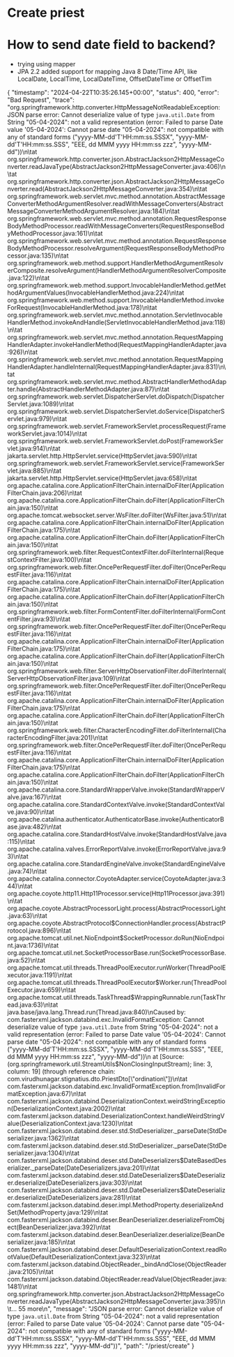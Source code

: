 # Create priest


# How to send date field to backend?
- trying using mapper
- JPA 2.2 added support for mapping Java 8 Date/Time API, like LocalDate, LocalTime, LocalDateTime, OffsetDateTime or OffsetTim

{
    "timestamp": "2024-04-22T10:35:26.145+00:00",
    "status": 400,
    "error": "Bad Request",
    "trace": "org.springframework.http.converter.HttpMessageNotReadableException: JSON parse error: Cannot deserialize value of type `java.util.Date` from String \"05-04-2024\": not a valid representation (error: Failed to parse Date value '05-04-2024': Cannot parse date \"05-04-2024\": not compatible with any of standard forms (\"yyyy-MM-dd'T'HH:mm:ss.SSSX\", \"yyyy-MM-dd'T'HH:mm:ss.SSS\", \"EEE, dd MMM yyyy HH:mm:ss zzz\", \"yyyy-MM-dd\"))\n\tat org.springframework.http.converter.json.AbstractJackson2HttpMessageConverter.readJavaType(AbstractJackson2HttpMessageConverter.java:406)\n\tat org.springframework.http.converter.json.AbstractJackson2HttpMessageConverter.read(AbstractJackson2HttpMessageConverter.java:354)\n\tat org.springframework.web.servlet.mvc.method.annotation.AbstractMessageConverterMethodArgumentResolver.readWithMessageConverters(AbstractMessageConverterMethodArgumentResolver.java:184)\n\tat org.springframework.web.servlet.mvc.method.annotation.RequestResponseBodyMethodProcessor.readWithMessageConverters(RequestResponseBodyMethodProcessor.java:161)\n\tat org.springframework.web.servlet.mvc.method.annotation.RequestResponseBodyMethodProcessor.resolveArgument(RequestResponseBodyMethodProcessor.java:135)\n\tat org.springframework.web.method.support.HandlerMethodArgumentResolverComposite.resolveArgument(HandlerMethodArgumentResolverComposite.java:122)\n\tat org.springframework.web.method.support.InvocableHandlerMethod.getMethodArgumentValues(InvocableHandlerMethod.java:224)\n\tat org.springframework.web.method.support.InvocableHandlerMethod.invokeForRequest(InvocableHandlerMethod.java:178)\n\tat org.springframework.web.servlet.mvc.method.annotation.ServletInvocableHandlerMethod.invokeAndHandle(ServletInvocableHandlerMethod.java:118)\n\tat org.springframework.web.servlet.mvc.method.annotation.RequestMappingHandlerAdapter.invokeHandlerMethod(RequestMappingHandlerAdapter.java:926)\n\tat org.springframework.web.servlet.mvc.method.annotation.RequestMappingHandlerAdapter.handleInternal(RequestMappingHandlerAdapter.java:831)\n\tat org.springframework.web.servlet.mvc.method.AbstractHandlerMethodAdapter.handle(AbstractHandlerMethodAdapter.java:87)\n\tat org.springframework.web.servlet.DispatcherServlet.doDispatch(DispatcherServlet.java:1089)\n\tat org.springframework.web.servlet.DispatcherServlet.doService(DispatcherServlet.java:979)\n\tat org.springframework.web.servlet.FrameworkServlet.processRequest(FrameworkServlet.java:1014)\n\tat org.springframework.web.servlet.FrameworkServlet.doPost(FrameworkServlet.java:914)\n\tat jakarta.servlet.http.HttpServlet.service(HttpServlet.java:590)\n\tat org.springframework.web.servlet.FrameworkServlet.service(FrameworkServlet.java:885)\n\tat jakarta.servlet.http.HttpServlet.service(HttpServlet.java:658)\n\tat org.apache.catalina.core.ApplicationFilterChain.internalDoFilter(ApplicationFilterChain.java:206)\n\tat org.apache.catalina.core.ApplicationFilterChain.doFilter(ApplicationFilterChain.java:150)\n\tat org.apache.tomcat.websocket.server.WsFilter.doFilter(WsFilter.java:51)\n\tat org.apache.catalina.core.ApplicationFilterChain.internalDoFilter(ApplicationFilterChain.java:175)\n\tat org.apache.catalina.core.ApplicationFilterChain.doFilter(ApplicationFilterChain.java:150)\n\tat org.springframework.web.filter.RequestContextFilter.doFilterInternal(RequestContextFilter.java:100)\n\tat org.springframework.web.filter.OncePerRequestFilter.doFilter(OncePerRequestFilter.java:116)\n\tat org.apache.catalina.core.ApplicationFilterChain.internalDoFilter(ApplicationFilterChain.java:175)\n\tat org.apache.catalina.core.ApplicationFilterChain.doFilter(ApplicationFilterChain.java:150)\n\tat org.springframework.web.filter.FormContentFilter.doFilterInternal(FormContentFilter.java:93)\n\tat org.springframework.web.filter.OncePerRequestFilter.doFilter(OncePerRequestFilter.java:116)\n\tat org.apache.catalina.core.ApplicationFilterChain.internalDoFilter(ApplicationFilterChain.java:175)\n\tat org.apache.catalina.core.ApplicationFilterChain.doFilter(ApplicationFilterChain.java:150)\n\tat org.springframework.web.filter.ServerHttpObservationFilter.doFilterInternal(ServerHttpObservationFilter.java:109)\n\tat org.springframework.web.filter.OncePerRequestFilter.doFilter(OncePerRequestFilter.java:116)\n\tat org.apache.catalina.core.ApplicationFilterChain.internalDoFilter(ApplicationFilterChain.java:175)\n\tat org.apache.catalina.core.ApplicationFilterChain.doFilter(ApplicationFilterChain.java:150)\n\tat org.springframework.web.filter.CharacterEncodingFilter.doFilterInternal(CharacterEncodingFilter.java:201)\n\tat org.springframework.web.filter.OncePerRequestFilter.doFilter(OncePerRequestFilter.java:116)\n\tat org.apache.catalina.core.ApplicationFilterChain.internalDoFilter(ApplicationFilterChain.java:175)\n\tat org.apache.catalina.core.ApplicationFilterChain.doFilter(ApplicationFilterChain.java:150)\n\tat org.apache.catalina.core.StandardWrapperValve.invoke(StandardWrapperValve.java:167)\n\tat org.apache.catalina.core.StandardContextValve.invoke(StandardContextValve.java:90)\n\tat org.apache.catalina.authenticator.AuthenticatorBase.invoke(AuthenticatorBase.java:482)\n\tat org.apache.catalina.core.StandardHostValve.invoke(StandardHostValve.java:115)\n\tat org.apache.catalina.valves.ErrorReportValve.invoke(ErrorReportValve.java:93)\n\tat org.apache.catalina.core.StandardEngineValve.invoke(StandardEngineValve.java:74)\n\tat org.apache.catalina.connector.CoyoteAdapter.service(CoyoteAdapter.java:344)\n\tat org.apache.coyote.http11.Http11Processor.service(Http11Processor.java:391)\n\tat org.apache.coyote.AbstractProcessorLight.process(AbstractProcessorLight.java:63)\n\tat org.apache.coyote.AbstractProtocol$ConnectionHandler.process(AbstractProtocol.java:896)\n\tat org.apache.tomcat.util.net.NioEndpoint$SocketProcessor.doRun(NioEndpoint.java:1736)\n\tat org.apache.tomcat.util.net.SocketProcessorBase.run(SocketProcessorBase.java:52)\n\tat org.apache.tomcat.util.threads.ThreadPoolExecutor.runWorker(ThreadPoolExecutor.java:1191)\n\tat org.apache.tomcat.util.threads.ThreadPoolExecutor$Worker.run(ThreadPoolExecutor.java:659)\n\tat org.apache.tomcat.util.threads.TaskThread$WrappingRunnable.run(TaskThread.java:63)\n\tat java.base/java.lang.Thread.run(Thread.java:840)\nCaused by: com.fasterxml.jackson.databind.exc.InvalidFormatException: Cannot deserialize value of type `java.util.Date` from String \"05-04-2024\": not a valid representation (error: Failed to parse Date value '05-04-2024': Cannot parse date \"05-04-2024\": not compatible with any of standard forms (\"yyyy-MM-dd'T'HH:mm:ss.SSSX\", \"yyyy-MM-dd'T'HH:mm:ss.SSS\", \"EEE, dd MMM yyyy HH:mm:ss zzz\", \"yyyy-MM-dd\"))\n at [Source: (org.springframework.util.StreamUtils$NonClosingInputStream); line: 3, column: 19] (through reference chain: com.virudhunagar.stignatius.dto.PriestDto[\"ordination\"])\n\tat com.fasterxml.jackson.databind.exc.InvalidFormatException.from(InvalidFormatException.java:67)\n\tat com.fasterxml.jackson.databind.DeserializationContext.weirdStringException(DeserializationContext.java:2002)\n\tat com.fasterxml.jackson.databind.DeserializationContext.handleWeirdStringValue(DeserializationContext.java:1230)\n\tat com.fasterxml.jackson.databind.deser.std.StdDeserializer._parseDate(StdDeserializer.java:1362)\n\tat com.fasterxml.jackson.databind.deser.std.StdDeserializer._parseDate(StdDeserializer.java:1304)\n\tat com.fasterxml.jackson.databind.deser.std.DateDeserializers$DateBasedDeserializer._parseDate(DateDeserializers.java:201)\n\tat com.fasterxml.jackson.databind.deser.std.DateDeserializers$DateDeserializer.deserialize(DateDeserializers.java:303)\n\tat com.fasterxml.jackson.databind.deser.std.DateDeserializers$DateDeserializer.deserialize(DateDeserializers.java:281)\n\tat com.fasterxml.jackson.databind.deser.impl.MethodProperty.deserializeAndSet(MethodProperty.java:129)\n\tat com.fasterxml.jackson.databind.deser.BeanDeserializer.deserializeFromObject(BeanDeserializer.java:392)\n\tat com.fasterxml.jackson.databind.deser.BeanDeserializer.deserialize(BeanDeserializer.java:185)\n\tat com.fasterxml.jackson.databind.deser.DefaultDeserializationContext.readRootValue(DefaultDeserializationContext.java:323)\n\tat com.fasterxml.jackson.databind.ObjectReader._bindAndClose(ObjectReader.java:2105)\n\tat com.fasterxml.jackson.databind.ObjectReader.readValue(ObjectReader.java:1481)\n\tat org.springframework.http.converter.json.AbstractJackson2HttpMessageConverter.readJavaType(AbstractJackson2HttpMessageConverter.java:395)\n\t... 55 more\n",
    "message": "JSON parse error: Cannot deserialize value of type `java.util.Date` from String \"05-04-2024\": not a valid representation (error: Failed to parse Date value '05-04-2024': Cannot parse date \"05-04-2024\": not compatible with any of standard forms (\"yyyy-MM-dd'T'HH:mm:ss.SSSX\", \"yyyy-MM-dd'T'HH:mm:ss.SSS\", \"EEE, dd MMM yyyy HH:mm:ss zzz\", \"yyyy-MM-dd\"))",
    "path": "/priest/create"
}

